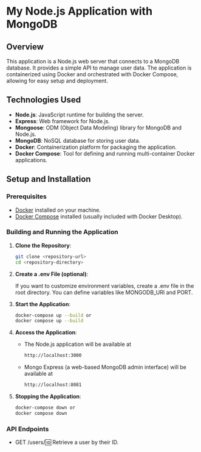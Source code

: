 # My Node.js Application with MongoDB

## Overview

This application is a Node.js web server that connects to a MongoDB database. It provides a simple API to manage user data. The application is containerized using Docker and orchestrated with Docker Compose, allowing for easy setup and deployment.

## Technologies Used

- **Node.js**: JavaScript runtime for building the server.
- **Express**: Web framework for Node.js.
- **Mongoose**: ODM (Object Data Modeling) library for MongoDB and Node.js.
- **MongoDB**: NoSQL database for storing user data.
- **Docker**: Containerization platform for packaging the application.
- **Docker Compose**: Tool for defining and running multi-container Docker applications.

## Setup and Installation

### Prerequisites

- [Docker](https://www.docker.com/get-started) installed on your machine.
- [Docker Compose](https://docs.docker.com/compose/install/) installed (usually included with Docker Desktop).

### Building and Running the Application

1. **Clone the Repository**:
   ```bash
   git clone <repository-url>
   cd <repository-directory>
2. **Create a .env File (optional)**: 
   
   If you want to customize environment variables, create a .env file in the root directory. You can define variables like MONGODB_URI and PORT.
3. **Start the Application**:
    ```bash
   docker-compose up --build or
   docker compose up --build
4. **Access the Application**:
   - The Node.js application will be available at 
        ```bash
     http://localhost:3000
   - Mongo Express (a web-based MongoDB admin interface) will be available at
        ```bash
     http://localhost:8081
5. **Stopping the Application**:
   ```bash
   docker-compose down or
   docker compose down

### API Endpoints
- GET /users/:id: Retrieve a user by their ID.